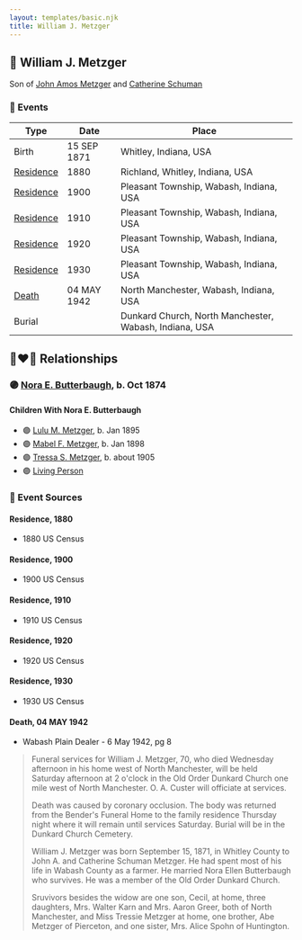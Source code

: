 ```yaml
---
layout: templates/basic.njk
title: William J. Metzger
---
```

## 🔵 William J. Metzger

Son of [John Amos Metzger](/people/2/28893894) and [Catherine Schuman](/people/3/39599940)

### 📆 Events

Type | Date | Place
------ | ------ | ------
Birth | 15 SEP 1871 | Whitley, Indiana, USA
[Residence](#event-efecf7a0-f483-4c06-b0b0-8c87009aad21) | 1880 | Richland, Whitley, Indiana, USA
[Residence](#event-a6215769-2555-4581-a5df-7b7cac3a9f3f) | 1900 | Pleasant Township, Wabash, Indiana, USA
[Residence](#event-2e80c2cc-68fa-4175-ba3c-e4db4631eb3f) | 1910 | Pleasant Township, Wabash, Indiana, USA
[Residence](#event-c3d4f6f7-b966-4c9a-8ede-bd26cad0a97a) | 1920 | Pleasant Township, Wabash, Indiana, USA
[Residence](#event-7defe3f2-3657-45d3-8833-ce7ff81a9fa1) | 1930 | Pleasant Township, Wabash, Indiana, USA
[Death](#event-b1e7c096-8437-4d3e-9e64-3e0842122553) | 04 MAY 1942 | North Manchester, Wabash, Indiana, USA
Burial |  | Dunkard Church, North Manchester, Wabash, Indiana, USA

## 👩‍❤️‍👨 Relationships

### 🟣 [Nora E. Butterbaugh](/people/7/71546258), b. Oct 1874

#### Children With Nora E. Butterbaugh
* 🟣 [Lulu M. Metzger](/people/2/28324145), b. Jan 1895
* 🟣 [Mabel F. Metzger](/people/6/66583980), b. Jan 1898
* 🟣 [Tressa S. Metzger](/people/1/13755640), b. about 1905
* 🟣 [Living Person](/people/2/299104)
### 📰 Event Sources

#### <a id="event-efecf7a0-f483-4c06-b0b0-8c87009aad21"></a> Residence, 1880
* 1880 US Census

#### <a id="event-a6215769-2555-4581-a5df-7b7cac3a9f3f"></a> Residence, 1900
* 1900 US Census

#### <a id="event-2e80c2cc-68fa-4175-ba3c-e4db4631eb3f"></a> Residence, 1910
* 1910 US Census

#### <a id="event-c3d4f6f7-b966-4c9a-8ede-bd26cad0a97a"></a> Residence, 1920
* 1920 US Census

#### <a id="event-7defe3f2-3657-45d3-8833-ce7ff81a9fa1"></a> Residence, 1930
* 1930 US Census

#### <a id="event-b1e7c096-8437-4d3e-9e64-3e0842122553"></a> Death, 04 MAY 1942
* Wabash Plain Dealer  - 6 May 1942, pg 8
>   
  > Funeral services for William J. Metzger, 70, who died Wednesday afternoon in his home west of North Manchester, will be held Saturday afternoon at 2 o'clock in the Old Order Dunkard Church one mile west of North Manchester. O. A. Custer will officiate at services.  
  >   
  > Death was caused by coronary occlusion. The body was returned from the Bender's Funeral Home to the family residence Thursday night where it will remain until services Saturday. Burial will be in the Dunkard Church Cemetery.  
  >   
  > William J. Metzger was born September 15, 1871, in Whitley County to John A. and Catherine Schuman Metzger. He had spent most of his life in Wabash County as a farmer. He married Nora Ellen Butterbaugh who survives. He was a member of the Old Order Dunkard Church.  
  >   
  > Sruvivors besides the widow are one son, Cecil, at home, three daughters, Mrs. Walter Karn and Mrs. Aaron Greer, both of North Manchester, and Miss Tressie Metzger at home, one brother, Abe Metzger of Pierceton, and one sister, Mrs. Alice Spohn of Huntington.
